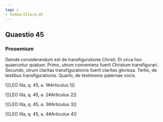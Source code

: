 ```yaml
---
tags : 
- Summa/IIIa/q.45
---
```


## Quaestio 45

### Prooemium

Deinde considerandum est de transfiguratione Christi. Et circa hoc quaeruntur quatuor. Primo, utrum conveniens fuerit Christum transfigurari. Secundo, utrum claritas transfigurationis fuerit claritas gloriosa. Tertio, de testibus transfigurationis. Quarto, de testimonio paternae vocis.

![[LEO IIIa, q. 45, a. 1#Articulus 1]]

![[LEO IIIa, q. 45, a. 2#Articulus 2]]

![[LEO IIIa, q. 45, a. 3#Articulus 3]]

![[LEO IIIa, q. 45, a. 4#Articulus 4]]

